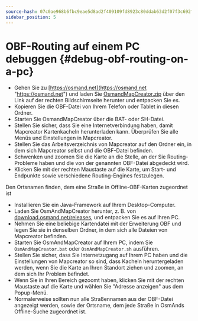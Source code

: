 ```yaml
---
source-hash: 07c0ae968b6fbc9eae5d8ad2f409109fd8923c80ddab63d2f07f3c692f96ba59
sidebar_position: 5
---
```


# OBF-Routing auf einem PC debuggen {#debug-obf-routing-on-a-pc}

- Gehen Sie zu [https://osmand.net](https://osmand.net "https://osmand.net") und laden Sie [OsmandMapCreator.zip](http://download.osmand.net/latest-night-build/OsmAndMapCreator-main.zip "http://download.osmand.net/latest-night-build/OsmAndMapCreator-main.zip") über den Link auf der rechten Bildschirmseite herunter und entpacken Sie es.
- Kopieren Sie die OBF-Datei von Ihrem Telefon oder Tablet in diesen Ordner.
- Starten Sie OsmandMapCreator über die BAT- oder SH-Datei.
- Stellen Sie sicher, dass Sie eine Internetverbindung haben, damit Mapcreator Kartenkacheln herunterladen kann. Überprüfen Sie alle Menüs und Einstellungen in Mapcreator.
- Stellen Sie das Arbeitsverzeichnis von Mapcreator auf den Ordner ein, in dem sich Mapcreator selbst und die OBF-Datei befinden.
- Schwenken und zoomen Sie die Karte an die Stelle, an der Sie Routing-Probleme haben und die von der genannten OBF-Datei abgedeckt wird.
- Klicken Sie mit der rechten Maustaste auf die Karte, um Start- und Endpunkte sowie verschiedene Routing-Engines festzulegen.

Den Ortsnamen finden, dem eine Straße in Offline-OBF-Karten zugeordnet ist
- Installieren Sie ein Java-Framework auf Ihrem Desktop-Computer.
- Laden Sie OsmAndMapCreator herunter, z. B. von [download.osmand.net/releases](https://download.osmand.net/releases/), und entpacken Sie es auf Ihren PC.
- Nehmen Sie eine beliebige Kartendatei mit der Erweiterung OBF und legen Sie sie in denselben Ordner, in dem sich alle Dateien von Mapcreator befinden.
- Starten Sie OsmAndMapCreator auf Ihrem PC, indem Sie `OsmAndMapCreator.bat` oder `OsmAndMapCreator.sh` ausführen.
- Stellen Sie sicher, dass Sie Internetzugang auf Ihrem PC haben und die Einstellungen von Mapcreator so sind, dass Kacheln heruntergeladen werden, wenn Sie die Karte an Ihren Standort ziehen und zoomen, an dem sich Ihr Problem befindet.
- Wenn Sie in Ihren Bereich gezoomt haben, klicken Sie mit der rechten Maustaste auf die Karte und wählen Sie "Adresse anzeigen" aus dem Popup-Menü.
- Normalerweise sollten nun alle Straßennamen aus der OBF-Datei angezeigt werden, sowie der Ortsname, dem jede Straße in OsmAnds Offline-Suche zugeordnet ist.